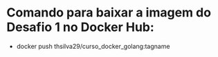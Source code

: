 # Comando para baixar a imagem do Desafio 1 no Docker Hub:

- docker push thsilva29/curso_docker_golang:tagname

